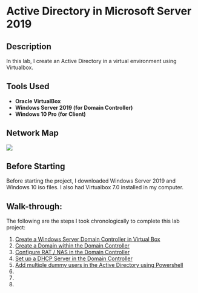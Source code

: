 <h1>Active Directory in Microsoft Server 2019</h1>

<h2>Description</h2>
In this lab, I create an Active Directory in a virtual environment using Virtualbox. 
<br />


<h2>Tools Used</h2>

- <b>Oracle VirtualBox</b> 
- <b>Windows Server 2019 (for Domain Controller)</b>
- <b>Windows 10 Pro (for Client)</b>

<h2>Network Map</h2>
<img src="https://i.imgur.com/rKLa7Li.png" />

<h2>Before Starting</h2>
Before starting the project, I downloaded Windows Server 2019 and Windows 10 iso files. I also had Virtualbox 7.0 installed in my computer.  

<h2>Walk-through:</h2>
<p>The following are the steps I took chronologically to complete this lab project:
<ol>
 <li><a href="https://github.com/cybersuhan/activedirectory/blob/main/domaincontroller.md">Create a Windows Server Domain Controller in Virtual Box </a></li>
 <li><a href="https://github.com/cybersuhan/activedirectory/blob/main/creatingDomain.md">Create a Domain within the Domain Controller</a></li>
 <li><a href="https://github.com/cybersuhan/activedirectory/blob/main/RAS_NAT_installation.md">Configure RAT / NAS in the Domain Controller</a></li>
 <li><a href="https://github.com/cybersuhan/activedirectory/blob/main/DHCP_setup.md">Set up a DHCP Server in the Domain Controller</a></li>
 <li><a href="#">Add multiple dummy users in the Active Directory using Powershell</a></li>
 <li><a href="#"></a></li>
 <li><a href="#"></a></li>
 <li><a href="#"></a></li>
 
</ol>
</p>














<!--
 ```diff
- text in red
+ text in green
! text in orange
# text in gray
@@ text in purple (and bold)@@
```
--!>
